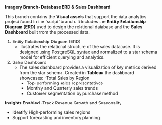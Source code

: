 **Imagery Branch- Database ERD & Sales Dashboard**

  This branch contains the **Visual assets** that support the data analytics project found in the 'script' branch.
  It includes the **Entity Relationship Diagram (ERD)** used to design the relational database and the **Sales Dashboard** built from the processed data.

  1. Entity Relationship Diagram (ERD)
     - Illustrates the relational structure of the sales database. It is designed using PostgreSQL syntax and normalized to a star schema model for efficient querying and analytics.
  2. Sales Dashboard
     - The sales dashboard provides a visualization of key metrics derived from the star schema. Created in **Tableau** the dashboard showcases:
         -Total Sales by Region
         - Top-performing sales representatives
         - Monthly and Quarterly sales trends
         - Customer segmentation by purchase method
      
**Insights Enabled**
-Track Revenue Growth and Seasonality
- Identify High-performing sales regions
- Support forecasting and inventory planning

